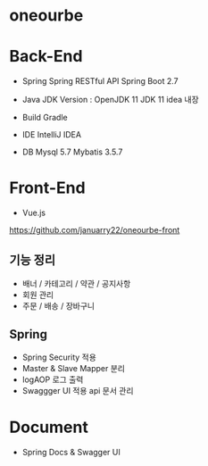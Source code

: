 # oneourbe


# Back-End 

- Spring
    Spring RESTful API 
    Spring Boot 2.7

- Java
  JDK Version : OpenJDK 11
  JDK 11 idea 내장 
  
- Build
  Gradle

- IDE 
  IntelliJ IDEA

- DB
  Mysql 5.7
  Mybatis 3.5.7

# Front-End 
  - Vue.js
  
  https://github.com/januarry22/oneourbe-front

## 기능 정리
   - 배너 / 카테고리 / 약관 / 공지사항
   - 회원 관리
   - 주문 / 배송 / 장바구니
   

## Spring
   - Spring Security 적용
   - Master & Slave Mapper 분리
   - logAOP 로그 출력
   - Swaggger UI 적용 api 문서 관리

# Document
   - Spring Docs & Swagger UI

